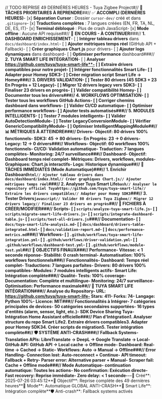// TODO REPRISE 49 DERNIÈRES HEURES - Tuya Zigbee Project#// 🚀 **TÂCHES PRIORITAIRES À REPRENDRE**##// ✅ **ACCOMPLI (DERNIÈRES HEURES)**- [x] **Séparation Cursor** : Dossier `cursor-dev/` créé et dans `.gitignore`- [x] **Traductions complètes** : 7 langues créées (EN, FR, TA, NL, DE, ES, IT)- [x] **Terminal débloqué** : Plus de crash JavaScript- [x] **Mode offline** : Aucune API requise##// 🔄 **EN COURS - À CONTINUER**###// **1. DASHBOARD ENRICHISSEMENT**- [ ] **Intégrer tableau drivers** dans `docs/dashboard/index.html`- [ ] **Ajouter métriques temps réel** (GitHub API + Fallback)- [ ] **Créer graphiques Chart.js** pour drivers- [ ] **Ajouter logs dynamiques** dans dashboard- [ ] **Optimiser performance** dashboard###// **2. TUYA SMART LIFE INTÉGRATION**- [ ] **Analyser https://github.com/tuya/tuya-smart-life**- [ ] **Extraire drivers compatibles** pour notre projet- [ ] **Intégrer fonctionnalités** Smart Life- [ ] **Adapter pour Homey** SDK3- [ ] **Créer migration script** Smart Life → Homey###// **3. DRIVERS VALIDATION**- [ ] **Tester 80 drivers** (45 SDK3 + 23 En Progrès + 12 Legacy)- [ ] **Migrer 12 drivers legacy** vers SDK3- [ ] **Finaliser 23 drivers** en progrès- [ ] **Valider compatibilité** Homey- [ ] **Documenter tous les drivers**###// **4. WORKFLOWS OPTIMISATION**- [ ] **Tester tous les workflows** GitHub Actions- [ ] **Corriger chemins dashboard** dans workflows- [ ] **Valider CI/CD** automatique- [ ] **Optimiser performance** workflows- [ ] **Ajouter tests** automatisés###// **5. MODULES INTELLIGENTS**- [ ] **Tester 7 modules** intelligents- [ ] **Valider AutoDetectionModule**- [ ] **Tester LegacyConversionModule**- [ ] **Vérifier GenericCompatibilityModule**- [ ] **Optimiser IntelligentMappingModule**##// 📊 **MÉTRIQUES À ATTEINDRE**###// **Drivers**- **Objectif**: 80 drivers 100% fonctionnels- **SDK3**: 45 → 80 drivers- **En Progrès**: 23 → 0 drivers- **Legacy**: 12 → 0 drivers###// **Workflows**- **Objectif**: 60 workflows 100% fonctionnels- **CI/CD**: Validation automatique- **Traduction**: 7 langues complètes- **Monitoring**: 24/7 surveillance###// **Dashboard**- **Objectif**: Dashboard temps réel complet- **Métriques**: Drivers, workflows, modules- **Graphiques**: Chart.js interactifs- **Logs**: Historique dynamique##// 🔄 **TÂCHES IMMÉDIATES (Mode Automatique)**###// **1. Enrichir Dashboard**```html// Ajouter tableau drivers dans docs/dashboard/index.html// Créer graphiques Chart.js// Ajouter métriques temps réel```###// **2. Analyser Tuya Smart Life**```bash// Analyser le repository officiel Tuyahttps://github.com/tuya/tuya-smart-life// Extraire les drivers compatibles// Adapter pour Homey SDK3```###// **3. Tester Drivers**```javascript// Valider 80 drivers Tuya Zigbee// Migrer 12 drivers legacy// Finaliser 23 drivers en progrès```##// 📁 **FICHIERS À CRÉER/MODIFIER**###// **Scripts**- [ ] `scripts/analyze-tuya-smart-life.js`- [ ] `scripts/migrate-smart-life-drivers.js`- [ ] `scripts/integrate-dashboard-table.js`- [ ] `scripts/test-all-drivers.js`###// **Documentation**- [ ] `docs/tuya-smart-life-analysis.md`- [ ] `docs/dashboard/drivers-table-integrated.html`- [ ] `docs/validation-report.md`- [ ] `docs/performance-metrics.md`###// **Workflows**- [ ] `.github/workflows/tuya-smart-life-integration.yml`- [ ] `.github/workflows/driver-validation.yml`- [ ] `.github/workflows/dashboard-test.yml`- [ ] `.github/workflows/module-test.yml`##// 🎯 **OBJECTIFS FINAUX**###// **Performance**- **Vitesse**: < 1 seconde réponse- **Stabilité**: 0 crash terminal- **Automatisation**: 100% workflows fonctionnels###// **Fonctionnalités**- **Dashboard**: Temps réel complet- **Traductions**: 7 langues parfaites- **Drivers**: 80 drivers 100% compatibles- **Modules**: 7 modules intelligents actifs- **Smart Life**: Intégration complète###// **Qualité**- **Tests**: 100% coverage- **Documentation**: Complète et multilingue- **Monitoring**: 24/7 surveillance- **Optimisation**: Performance maximale##// 🔗 **TUYA SMART LIFE INTÉGRATION**###// **Analyse du Repository**- **URL**: https://github.com/tuya/tuya-smart-life- **Stars**: 411- **Forks**: 74- **Langage**: Python 100%- **Licence**: MIT###// **Fonctionnalités à Intégrer**- **7 catégories principales** de devices- **50 catégories secondaires** supportées- **16 types d'entités** (alarm, sensor, light, etc.)- **SDK Device Sharing** Tuya- **Intégration Home Assistant** officielle###// **Plan d'Intégration**1. **Analyser structure** du repo Smart Life2. **Extraire drivers** compatibles3. **Adapter pour Homey** SDK34. **Créer scripts** de migration5. **Tester intégration** complète##// 🛡️ **SYSTÈME ANTI-CRASH**###// **Fallback Systems**- **Translation APIs**: LibreTranslate → DeepL → Google Translate → Local- **GitHub API**: GitHub API → Local cache → Offline mode- **Dashboard**: Real-time → Cached → Static- **Workflows**: Auto → Manual → Offline###// **Error Handling**- **Connection lost**: Auto-reconnect + Continue- **API timeout**: Fallback + Retry- **Parser error**: Alternative parser + Manual- **Scraper fail**: Cache + Offline mode###// **Mode Automatique**- **continuation automatique**: Toutes les actions- **No confirmation**: Exécution directe- **Fast recovery**: Reprise immédiate- **Zero delay**: < 1 seconde---**📅 Créé**: 2025-07-26 03:45:12**🎯 Objectif**: Reprise complète des 49 dernières heures**🚀 Mode**: Automatique GLOBAL ANTI-CRASH**🔗 Smart Life**: Intégration complète**🛡️ Anti-crash**: Fallback systems activés 